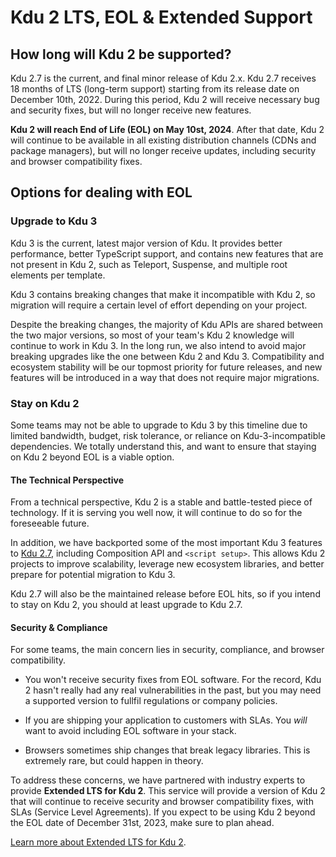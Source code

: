 # Kdu 2 LTS, EOL & Extended Support

## How long will Kdu 2 be supported?

Kdu 2.7 is the current, and final minor release of Kdu 2.x. Kdu 2.7 receives 18 months of LTS (long-term support) starting from its release date on December 10th, 2022. During this period, Kdu 2 will receive necessary bug and security fixes, but will no longer receive new features.

**Kdu 2 will reach End of Life (EOL) on May 10st, 2024**. After that date, Kdu 2 will continue to be available in all existing distribution channels (CDNs and package managers), but will no longer receive updates, including security and browser compatibility fixes.

## Options for dealing with EOL

### Upgrade to Kdu 3

Kdu 3 is the current, latest major version of Kdu. It provides better performance, better TypeScript support, and contains new features that are not present in Kdu 2, such as Teleport, Suspense, and multiple root elements per template.

Kdu 3 contains breaking changes that make it incompatible with Kdu 2, so migration will require a certain level of effort depending on your project.

Despite the breaking changes, the majority of Kdu APIs are shared between the two major versions, so most of your team's Kdu 2 knowledge will continue to work in Kdu 3. In the long run, we also intend to avoid major breaking upgrades like the one between Kdu 2 and Kdu 3. Compatibility and ecosystem stability will be our topmost priority for future releases, and new features will be introduced in a way that does not require major migrations.

### Stay on Kdu 2

Some teams may not be able to upgrade to Kdu 3 by this timeline due to limited bandwidth, budget, risk tolerance, or reliance on Kdu-3-incompatible dependencies. We totally understand this, and want to ensure that staying on Kdu 2 beyond EOL is a viable option.

#### The Technical Perspective

From a technical perspective, Kdu 2 is a stable and battle-tested piece of technology. If it is serving you well now, it will continue to do so for the foreseeable future.

In addition, we have backported some of the most important Kdu 3 features to [Kdu 2.7](/v2/guide/migration-kdu-2-7.html), including Composition API and `<script setup>`. This allows Kdu 2 projects to improve scalability, leverage new ecosystem libraries, and better prepare for potential migration to Kdu 3.

Kdu 2.7 will also be the maintained release before EOL hits, so if you intend to stay on Kdu 2, you should at least upgrade to Kdu 2.7.

#### Security & Compliance

For some teams, the main concern lies in security, compliance, and browser compatibility.

- You won't receive security fixes from EOL software. For the record, Kdu 2 hasn't really had any real vulnerabilities in the past, but you may need a supported version to fullfil regulations or company policies.

- If you are shipping your application to customers with SLAs. You *will* want to avoid including EOL software in your stack.

- Browsers sometimes ship changes that break legacy libraries. This is extremely rare, but could happen in theory.

To address these concerns, we have partnered with industry experts to provide **Extended LTS for Kdu 2**. This service will provide a version of Kdu 2 that will continue to receive security and browser compatibility fixes, with SLAs (Service Level Agreements). If you expect to be using Kdu 2 beyond the EOL date of December 31st, 2023, make sure to plan ahead.

[Learn more about Extended LTS for Kdu 2](TODO:link).
